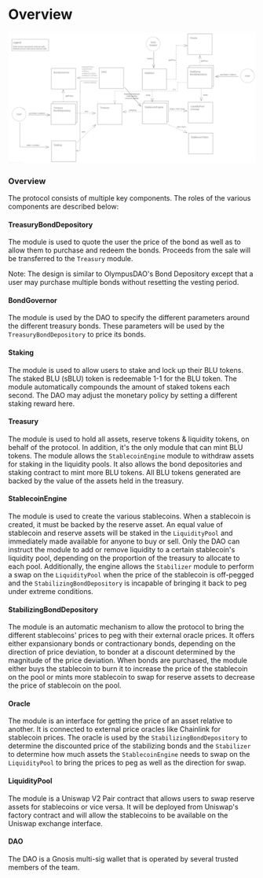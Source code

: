 # Overview

![Architecture of Bluejay Protocol](<../.gitbook/assets/image (8).png>)

### Overview

The protocol consists of multiple key components. The roles of the various components are described below:

#### TreasuryBondDepository

The module is used to quote the user the price of the bond as well as to allow them to purchase and redeem the bonds. Proceeds from the sale will be transferred to the `Treasury` module.

Note: The design is similar to OlympusDAO's Bond Depository except that a user may purchase multiple bonds without resetting the vesting period.

#### BondGovernor

The module is used by the DAO to specify the different parameters around the different treasury bonds. These parameters will be used by the `TreasuryBondDepository` to price its bonds.

#### Staking

The module is used to allow users to stake and lock up their BLU tokens. The staked BLU (sBLU) token is redeemable 1-1 for the BLU token. The module automatically compounds the amount of staked tokens each second. The DAO may adjust the monetary policy by setting a different staking reward here.

#### Treasury

The module is used to hold all assets, reserve tokens & liquidity tokens, on behalf of the protocol. In addition, it's the only module that can mint BLU tokens. The module allows the `StablecoinEngine` module to withdraw assets for staking in the liquidity pools. It also allows the bond depositories and staking contract to mint more BLU tokens. All BLU tokens generated are backed by the value of the assets held in the treasury.

#### StablecoinEngine

The module is used to create the various stablecoins. When a stablecoin is created, it must be backed by the reserve asset. An equal value of stablecoin and reserve assets will be staked in the `LiquidityPool` and immediately made available for anyone to buy or sell. Only the DAO can instruct the module to add or remove liquidity to a certain stablecoin's liquidity pool, depending on the proportion of the treasury to allocate to each pool. Additionally, the engine allows the `Stabilizer` module to perform a swap on the `LiquidityPool` when the price of the stablecoin is off-pegged and the `StabilizingBondDepository` is incapable of bringing it back to peg under extreme conditions.

#### StabilizingBondDepository

The module is an automatic mechanism to allow the protocol to bring the different stablecoins' prices to peg with their external oracle prices. It offers either expansionary bonds or contractionary bonds, depending on the direction of price deviation, to bonder at a discount determined by the magnitude of the price deviation. When bonds are purchased, the module either buys the stablecoin to burn it to increase the price of the stablecoin on the pool or mints more stablecoin to swap for reserve assets to decrease the price of stablecoin on the pool.

#### Oracle

The module is an interface for getting the price of an asset relative to another. It is connected to external price oracles like Chainlink for stablecoin prices. The oracle is used by the `StabilizingBondDepository` to determine the discounted price of the stabilizing bonds and the `Stabilizer` to determine how much assets the `StablecoinEngine` needs to swap on the `LiquidityPool` to bring the prices to peg as well as the direction for swap.

#### LiquidityPool

The module is a Uniswap V2 Pair contract that allows users to swap reserve assets for stablecoins or vice versa. It will be deployed from Uniswap's factory contract and will allow the stablecoins to be available on the Uniswap exchange interface.

#### DAO

The DAO is a Gnosis multi-sig wallet that is operated by several trusted members of the team.
